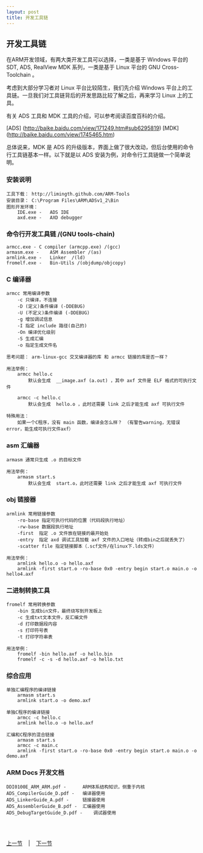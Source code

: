 ```yaml
---
layout: post
title: 开发工具链 
---
```


##  开发工具链

在ARM开发领域，有两大类开发工具可以选择，一类是基于 Windows 平台的 SDT, ADS, RealView MDK 系列，一类是基于 Linux 平台的 GNU Cross-Toolchain 。

考虑到大部分学习者对 Linux 平台比较陌生，我们先介绍 Windows 平台上的工具链。一旦我们对工具链背后的开发思路比较了解之后，再来学习 Linux 上的工具。

有关 ADS 工具和 MDK 工具的介绍，可以参考阅读百度百科的介绍。

[ADS] (http://baike.baidu.com/view/171249.htm#sub6295819)
[MDK] (http://baike.baidu.com/view/1745465.htm)

总体说来，MDK 是 ADS 的升级版本，界面上做了很大改动，但后台使用的命令行工具链基本一样。以下就是以 ADS 安装为例，对命令行工具链做一个简单说明。

### 安装说明
	工具下载： http://limingth.github.com/ARM-Tools
	安装目录： C:\Program Files\ARM\ADSv1_2\Bin
	图形开发环境：
		IDE.exe - 	ADS IDE
		axd.exe	-	AXD debugger

### 命令行开发工具链 /(GNU tools-chain)
	armcc.exe -	C compiler (armcpp.exe) /(gcc)
	armasm.exe -	ASM Assembler /(as)
	armlink.exe -	Linker	/(ld)
	fromelf.exe -	Bin-Utils /(objdump/objcopy)

### C 编译器 
	armcc 常用编译参数
		-c 只编译，不连接
		-D (定义)条件编译 (-DDEBUG)
		-U (不定义)条件编译 (-DDEBUG)
		-g 增加调试信息
		-I 指定 include 路径(自己的)
		-On 编译优化级别
		-S 生成汇编
		-o 指定生成文件名
		
	思考问题： arm-linux-gcc 交叉编译器的库 和 armcc 链接的库是否一样？

	用法举例：
		armcc hello.c
			默认会生成  __image.axf (a.out) ，其中 axf 文件是 ELF 格式的可执行文件
		
		armcc -c hello.c
			默认会生成  hello.o ，此时还需要 link 之后才能生成 axf 可执行文件

	特殊用法： 
		如果一个C程序，没有 main 函数，编译会怎么样？ （有警告warning，无错误error，能生成可执行文件axf）
	

### asm 汇编器
	armasm 通常只生成 .o 的目标文件
	
	用法举例：
		armasm start.s
			默认会生成  start.o，此时还需要 link 之后才能生成 axf 可执行文件
	

### obj 链接器
	armlink 常用链接参数	
		-ro-base 指定可执行代码的位置（代码段执行地址）
		-rw-base 数据段执行地址
		-first  指定 .o 文件放在链接的最开始处
		-entry  指定 axd 调试工具加载 axf 文件的入口地址（转成bin之后就丢失了）
		-scatter file 指定链接脚本（.scf文件/在linux下.lds文件）

	用法举例：
		armlink hello.o -o hello.axf
		armlink -first start.o -ro-base 0x0 -entry begin start.o main.o -o hello4.axf

### 二进制转换工具
	fromelf 常用转换参数
		-bin 生成bin文件，最终烧写到开发板上
		-c 生成txt文本文件，反汇编文件
		-d 打印数据段内容
		-s 打印符号表
		-t 打印字符串表

	用法举例：
		fromelf -bin hello.axf -o hello.bin
		fromelf -c -s -d hello.axf -o hello.txt
	

### 综合应用
	单独汇编程序的编译链接
		armasm start.s
		armlink start.o -o demo.axf

	单独C程序的编译链接
		armcc -c hello.c
		armlink hello.o -o hello.axf
	
	汇编和C程序的混合链接
		armasm start.s
		armcc -c main.c
		armlink -first start.o -ro-base 0x0 -entry begin start.o main.o -o demo.axf
	

### ARM Docs 开发文档
	DDI0100E_ARM_ARM.pdf - 		ARM体系结构知识，侧重于内核
	ADS_CompilerGuide_D.pdf - 	编译器使用
	ADS_LinkerGuide_A.pdf -		链接器使用
	ADS_AssemblerGuide_B.pdf -	汇编器使用
	ADS_DebugTargetGuide_D.pdf -	调试器使用


<br> <br> 
<div> <a href="chp2-2.html">上一节</a> &nbsp;&nbsp; | &nbsp;&nbsp; <a href="chp2-4.html">下一节</a> </div> <br> <br>